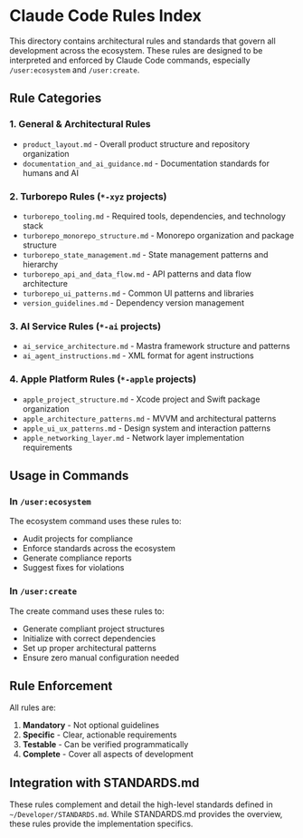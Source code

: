 # Claude Code Rules Index

This directory contains architectural rules and standards that govern all development across the ecosystem. These rules are designed to be interpreted and enforced by Claude Code commands, especially `/user:ecosystem` and `/user:create`.

## Rule Categories

### 1. General & Architectural Rules
- `product_layout.md` - Overall product structure and repository organization
- `documentation_and_ai_guidance.md` - Documentation standards for humans and AI

### 2. Turborepo Rules (`*-xyz` projects)
- `turborepo_tooling.md` - Required tools, dependencies, and technology stack
- `turborepo_monorepo_structure.md` - Monorepo organization and package structure
- `turborepo_state_management.md` - State management patterns and hierarchy
- `turborepo_api_and_data_flow.md` - API patterns and data flow architecture
- `turborepo_ui_patterns.md` - Common UI patterns and libraries
- `version_guidelines.md` - Dependency version management

### 3. AI Service Rules (`*-ai` projects)
- `ai_service_architecture.md` - Mastra framework structure and patterns
- `ai_agent_instructions.md` - XML format for agent instructions

### 4. Apple Platform Rules (`*-apple` projects)
- `apple_project_structure.md` - Xcode project and Swift package organization
- `apple_architecture_patterns.md` - MVVM and architectural patterns
- `apple_ui_ux_patterns.md` - Design system and interaction patterns
- `apple_networking_layer.md` - Network layer implementation requirements

## Usage in Commands

### In `/user:ecosystem`
The ecosystem command uses these rules to:
- Audit projects for compliance
- Enforce standards across the ecosystem
- Generate compliance reports
- Suggest fixes for violations

### In `/user:create`
The create command uses these rules to:
- Generate compliant project structures
- Initialize with correct dependencies
- Set up proper architectural patterns
- Ensure zero manual configuration needed

## Rule Enforcement

All rules are:
1. **Mandatory** - Not optional guidelines
2. **Specific** - Clear, actionable requirements
3. **Testable** - Can be verified programmatically
4. **Complete** - Cover all aspects of development

## Integration with STANDARDS.md

These rules complement and detail the high-level standards defined in `~/Developer/STANDARDS.md`. While STANDARDS.md provides the overview, these rules provide the implementation specifics.